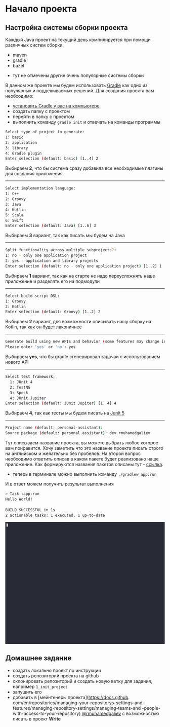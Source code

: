 # Начало проекта

## Настройка системы сборки проекта

Каждый Java проект на текущий день компилируется при помощи различных систем сборки:

- maven
- gradle
- bazel

* тут не отмечены другие очень популярные системы сборки

В данном же проекте мы будем использовать [Gradle](https://gradle.org) как одно из популярных и поддеживаемых решений. Для создания проекта вам необходимо:

- [установить Gradle у вас на компьютере](https://docs.gradle.org/current/userguide/installation.html)
- создать папку с проектом
- перейти в папку с проектом
- выполнить команду `gradle init` и отвечать на команды программы

```bash
Select type of project to generate:
1: basic
2: application
3: library
4: Gradle plugin
Enter selection (default: basic) [1..4] 2
```
Выбираем **2**, что бы система сразу добавила все необходимые плагины для создания приложения

---

```bash
Select implementation language:
1: C++
2: Groovy
3: Java
4: Kotlin
5: Scala
6: Swift
Enter selection (default: Java) [1..6] 3
```
Выбираем **3** вариант, так как писать мы будем на Java

---

```bash
Split functionality across multiple subprojects?:
1: no - only one application project
2: yes - application and library projects
Enter selection (default: no - only one application project) [1..2] 1
```
Выбираем **1** вариант, так как на старте не надо переусложнять наше приложение и разделять его на подмодули

---

```bash
Select build script DSL:
1: Groovy
2: Kotlin
Enter selection (default: Groovy) [1..2] 2
```
Выбираем **2** вариант, для возможности описывать нашу сборку на Kotlin, так как он будет лаконичнее

---

```bash
Generate build using new APIs and behavior (some features may change in the nexy
Please enter 'yes' or 'no': yes
```

Выбираем **yes**, что бы gradle сгенерировал задачаи с использованием нового API

---

```bash
Select test framework:
  1: JUnit 4
  2: TestNG
  3: Spock
  4: JUnit Jupiter
Enter selection (default: JUnit Jupiter) [1..4] 4
```

Выбираем **4**, так как тесты мы будем писать на [Junit 5]()

---

```bash
Project name (default: personal-assistant):
Source package (default: personal.assistant): dev.rmuhamedgaliev
```

Тут описываем название проекта, вы можете выбрать любое которое вам понравится. Хочу заметить что это название 
проекта писать строго на английском и желательно без пробелов.
На второй вопрос необходимо ответить описав в каком пакете будет реализовано наше приложение. Как формируются 
названия пакетов описаны тут - [ссылка](https://docs.oracle.com/javase/tutorial/java/package/namingpkgs.html).

- теперь в терминале можно выполнить команду `./gradlew app:run`

И в ответ можем получить результат выполнения 

```bash
> Task :app:run
Hello World!

BUILD SUCCESSFUL in 1s
2 actionable tasks: 1 executed, 1 up-to-date
```

![1_init_project](img/1_init_project.gif)

## Домашнее задание

- создать локально проект по инструкции
- создать репозиторий проекта на github
- склонировать репозиторий и создать новую ветку для задания, например `1_init_project`
- запушить его
- добавить в [мейнтенеры проекта](https://docs.github.
  com/en/repositories/managing-your-repositorys-settings-and-features/managing-repository-settings/managing-teams-and
  -people-with-access-to-your-repository) [@rmuhamedgaliev](https://github.com/rmuhamedgaliev) с возможностью писать 
  в проект **Write**

